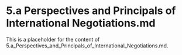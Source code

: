 # 5.a Perspectives and Principals of International Negotiations.md

This is a placeholder for the content of 5.a_Perspectives_and_Principals_of_International_Negotiations.md.